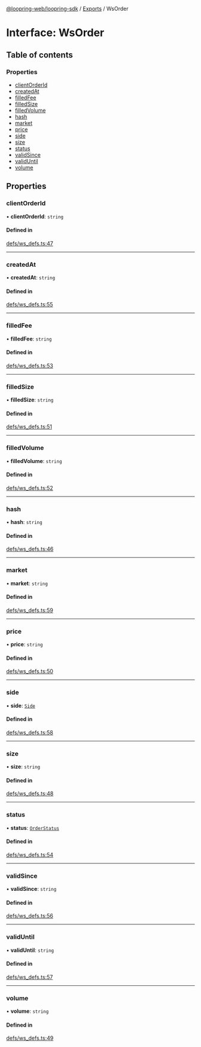 [@loopring-web/loopring-sdk](../README.md) / [Exports](../modules.md) / WsOrder

# Interface: WsOrder

## Table of contents

### Properties

- [clientOrderId](WsOrder.md#clientorderid)
- [createdAt](WsOrder.md#createdat)
- [filledFee](WsOrder.md#filledfee)
- [filledSize](WsOrder.md#filledsize)
- [filledVolume](WsOrder.md#filledvolume)
- [hash](WsOrder.md#hash)
- [market](WsOrder.md#market)
- [price](WsOrder.md#price)
- [side](WsOrder.md#side)
- [size](WsOrder.md#size)
- [status](WsOrder.md#status)
- [validSince](WsOrder.md#validsince)
- [validUntil](WsOrder.md#validuntil)
- [volume](WsOrder.md#volume)

## Properties

### clientOrderId

• **clientOrderId**: `string`

#### Defined in

[defs/ws_defs.ts:47](https://github.com/Loopring/loopring_sdk/blob/acbd5a2/src/defs/ws_defs.ts#L47)

___

### createdAt

• **createdAt**: `string`

#### Defined in

[defs/ws_defs.ts:55](https://github.com/Loopring/loopring_sdk/blob/acbd5a2/src/defs/ws_defs.ts#L55)

___

### filledFee

• **filledFee**: `string`

#### Defined in

[defs/ws_defs.ts:53](https://github.com/Loopring/loopring_sdk/blob/acbd5a2/src/defs/ws_defs.ts#L53)

___

### filledSize

• **filledSize**: `string`

#### Defined in

[defs/ws_defs.ts:51](https://github.com/Loopring/loopring_sdk/blob/acbd5a2/src/defs/ws_defs.ts#L51)

___

### filledVolume

• **filledVolume**: `string`

#### Defined in

[defs/ws_defs.ts:52](https://github.com/Loopring/loopring_sdk/blob/acbd5a2/src/defs/ws_defs.ts#L52)

___

### hash

• **hash**: `string`

#### Defined in

[defs/ws_defs.ts:46](https://github.com/Loopring/loopring_sdk/blob/acbd5a2/src/defs/ws_defs.ts#L46)

___

### market

• **market**: `string`

#### Defined in

[defs/ws_defs.ts:59](https://github.com/Loopring/loopring_sdk/blob/acbd5a2/src/defs/ws_defs.ts#L59)

___

### price

• **price**: `string`

#### Defined in

[defs/ws_defs.ts:50](https://github.com/Loopring/loopring_sdk/blob/acbd5a2/src/defs/ws_defs.ts#L50)

___

### side

• **side**: [`Side`](../enums/Side.md)

#### Defined in

[defs/ws_defs.ts:58](https://github.com/Loopring/loopring_sdk/blob/acbd5a2/src/defs/ws_defs.ts#L58)

___

### size

• **size**: `string`

#### Defined in

[defs/ws_defs.ts:48](https://github.com/Loopring/loopring_sdk/blob/acbd5a2/src/defs/ws_defs.ts#L48)

___

### status

• **status**: [`OrderStatus`](../enums/OrderStatus.md)

#### Defined in

[defs/ws_defs.ts:54](https://github.com/Loopring/loopring_sdk/blob/acbd5a2/src/defs/ws_defs.ts#L54)

___

### validSince

• **validSince**: `string`

#### Defined in

[defs/ws_defs.ts:56](https://github.com/Loopring/loopring_sdk/blob/acbd5a2/src/defs/ws_defs.ts#L56)

___

### validUntil

• **validUntil**: `string`

#### Defined in

[defs/ws_defs.ts:57](https://github.com/Loopring/loopring_sdk/blob/acbd5a2/src/defs/ws_defs.ts#L57)

___

### volume

• **volume**: `string`

#### Defined in

[defs/ws_defs.ts:49](https://github.com/Loopring/loopring_sdk/blob/acbd5a2/src/defs/ws_defs.ts#L49)
